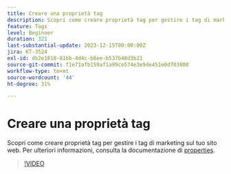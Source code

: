 ```yaml
---
title: Creare una proprietà tag
description: Scopri come creare proprietà tag per gestire i tag di marketing sul tuo sito web.
feature: Tags
level: Beginner
duration: 321
last-substantial-update: 2023-12-15T00:00:00Z
jira: KT-3524
exl-id: db2e1818-81bb-4d4c-b6ee-b537b48d3b21
source-git-commit: f1e71afb159af1a99ce574e3e9de451e0d703800
workflow-type: tm+mt
source-wordcount: '44'
ht-degree: 31%

---
```


# Creare una proprietà tag

Scopri come creare proprietà tag per gestire i tag di marketing sul tuo sito web. Per ulteriori informazioni, consulta la documentazione di [properties](https://experienceleague.adobe.com/docs/experience-platform/tags/admin/companies-and-properties.html).

>[!VIDEO](https://video.tv.adobe.com/v/28727/?learn=on)
